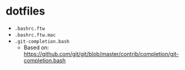 # dotfiles

- `.bashrc.ftw`
- `.bashrc.ftw.mac`
- `.git-completion.bash`
  - Based on: https://github.com/git/git/blob/master/contrib/completion/git-completion.bash
